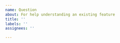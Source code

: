 ```yaml
---
name: Question
about: For help understanding an existing feature
title: ''
labels: ''
assignees: ''

---
```



